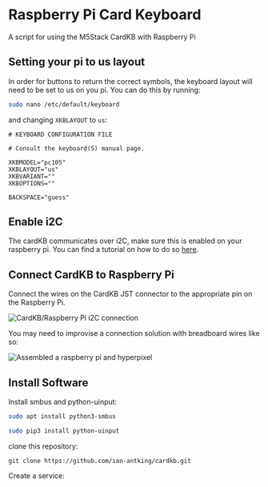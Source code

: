 # Raspberry Pi Card Keyboard

A script for using the M5Stack CardKB with Raspberry Pi

## Setting your pi to us layout

In order for buttons to return the correct symbols, the keyboard layout will need to be set to us on you pi. You can do this by running:

```bash
sudo nano /etc/default/keyboard
```

and changing `XKBLAYOUT` to `us`:

```
# KEYBOARD CONFIGURATION FILE

# Consult the keyboard(5) manual page.

XKBMODEL="pc105"
XKBLAYOUT="us"
XKBVARIANT=""
XKBOPTIONS=""

BACKSPACE="guess"
```

## Enable i2C
The cardKB communicates over i2C, make sure this is enabled on your raspberry pi. You can find a tutorial on how to do so [here](https://www.raspberrypi-spy.co.uk/2014/11/enabling-the-i2c-interface-on-the-raspberry-pi/).

## Connect CardKB to Raspberry Pi

Connect the wires on the CardKB JST connector to the appropriate pin on the Raspberry Pi. 

![CardKB/Raspberry Pi i2C connection](https://github.com/ian-antking/cardkb/blob/master/docs/wiring.png?raw=true)

You may need to improvise a connection solution with breadboard wires like so:

![Assembled a raspberry pi and hyperpixel](https://github.com/ian-antking/cardkb/blob/master/docs/assembled-pi-keyboard.jpg?raw=true)

## Install Software

Install smbus and python-uinput:

```bash
sudo apt install python3-smbus
```

```bash
sudo pip3 install python-uinput
```

clone this repository:

```
git clone https://github.com/ian-antking/cardkb.git
```

Create a service:
